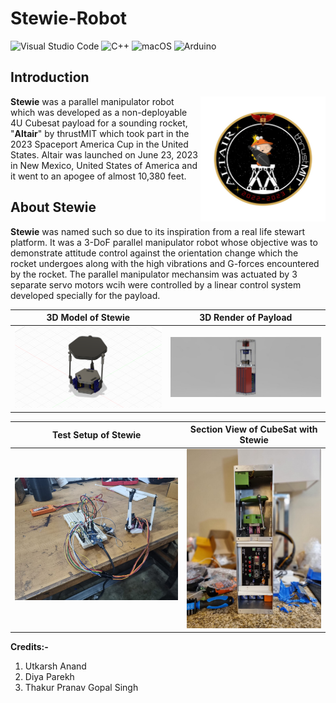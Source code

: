 # Stewie-Robot
![Visual Studio Code](https://img.shields.io/badge/Visual%20Studio%20Code-0078d7.svg?style=for-the-badge&logo=visual-studio-code&logoColor=white)
![C++](https://img.shields.io/badge/c++-%2300599C.svg?style=for-the-badge&logo=c%2B%2B&logoColor=white)
![macOS](https://img.shields.io/badge/mac%20os-000000?style=for-the-badge&logo=macos&logoColor=F0F0F0)
![Arduino](https://img.shields.io/badge/-Arduino-00979D?style=for-the-badge&logo=Arduino&logoColor=white)
## Introduction
<img align="right" width="200" height="200" src="Images/Payload_Mission_Patch.jpeg">

**Stewie** was a parallel manipulator robot which was developed as a non-deployable 4U Cubesat payload for a sounding rocket, "**Altair**" by thrustMIT which took part in the 2023 Spaceport America Cup in the United States. Altair was launched on June 23, 2023 in New Mexico, United States of America and it went to an apogee of almost 10,380 feet. 

## About Stewie
**Stewie** was named such so due to its inspiration from a real life stewart platform. It was a 3-DoF parallel manipulator robot whose objective was to demonstrate attitude control against the orientation change which the rocket undergoes along with the high vibrations and G-forces encountered by the rocket. The parallel manipulator mechansim was actuated by 3 separate servo motors wcih were controlled by a linear control system developed specially for the payload. 

|3D Model of Stewie|3D Render of Payload|
|:-:|:-:|
|![CAD of Robot](Images/CAD/Assembly%20v18.png?h=750&w=1260)|![3D Render of Payload](Images/CAD/stewie_render.jpeg?h=750&w=1260)|

|Test Setup of Stewie|Section View of CubeSat with Stewie|
|:-:|:-:|
|![Test Setup of Stewie](Images/Test_Setups/stewie_test2.jpeg?h=750&w=1260)|![3D Render of Payload](Images/Final_Cubesat.jpeg?h=300&w=1260)|

**Credits:-**
1. Utkarsh Anand
2. Diya Parekh
3. Thakur Pranav Gopal Singh
